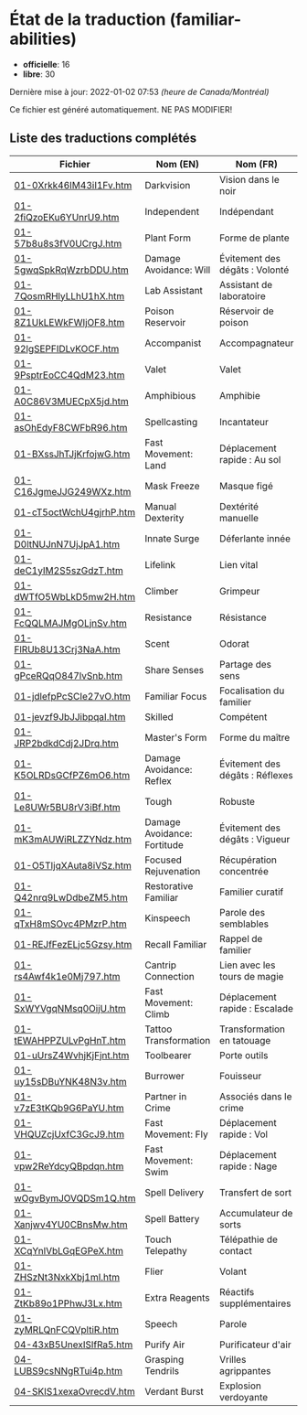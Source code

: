 # État de la traduction (familiar-abilities)

 * **officielle**: 16
 * **libre**: 30


Dernière mise à jour: 2022-01-02 07:53 *(heure de Canada/Montréal)*

Ce fichier est généré automatiquement. NE PAS MODIFIER!
## Liste des traductions complétés

| Fichier   | Nom (EN)    | Nom (FR)    | État |
|-----------|-------------|-------------|:----:|
|[01-0Xrkk46IM43iI1Fv.htm](familiar-abilities/01-0Xrkk46IM43iI1Fv.htm)|Darkvision|Vision dans le noir|officielle|
|[01-2fiQzoEKu6YUnrU9.htm](familiar-abilities/01-2fiQzoEKu6YUnrU9.htm)|Independent|Indépendant|libre|
|[01-57b8u8s3fV0UCrgJ.htm](familiar-abilities/01-57b8u8s3fV0UCrgJ.htm)|Plant Form|Forme de plante|libre|
|[01-5gwqSpkRqWzrbDDU.htm](familiar-abilities/01-5gwqSpkRqWzrbDDU.htm)|Damage Avoidance: Will|Évitement des dégâts : Volonté|libre|
|[01-7QosmRHlyLLhU1hX.htm](familiar-abilities/01-7QosmRHlyLLhU1hX.htm)|Lab Assistant|Assistant de laboratoire|officielle|
|[01-8Z1UkLEWkFWIjOF8.htm](familiar-abilities/01-8Z1UkLEWkFWIjOF8.htm)|Poison Reservoir|Réservoir de poison|libre|
|[01-92lgSEPFIDLvKOCF.htm](familiar-abilities/01-92lgSEPFIDLvKOCF.htm)|Accompanist|Accompagnateur|libre|
|[01-9PsptrEoCC4QdM23.htm](familiar-abilities/01-9PsptrEoCC4QdM23.htm)|Valet|Valet|libre|
|[01-A0C86V3MUECpX5jd.htm](familiar-abilities/01-A0C86V3MUECpX5jd.htm)|Amphibious|Amphibie|libre|
|[01-asOhEdyF8CWFbR96.htm](familiar-abilities/01-asOhEdyF8CWFbR96.htm)|Spellcasting|Incantateur|libre|
|[01-BXssJhTJjKrfojwG.htm](familiar-abilities/01-BXssJhTJjKrfojwG.htm)|Fast Movement: Land|Déplacement rapide : Au sol|libre|
|[01-C16JgmeJJG249WXz.htm](familiar-abilities/01-C16JgmeJJG249WXz.htm)|Mask Freeze|Masque figé|officielle|
|[01-cT5octWchU4gjrhP.htm](familiar-abilities/01-cT5octWchU4gjrhP.htm)|Manual Dexterity|Dextérité manuelle|officielle|
|[01-D0ltNUJnN7UjJpA1.htm](familiar-abilities/01-D0ltNUJnN7UjJpA1.htm)|Innate Surge|Déferlante innée|officielle|
|[01-deC1yIM2S5szGdzT.htm](familiar-abilities/01-deC1yIM2S5szGdzT.htm)|Lifelink|Lien vital|officielle|
|[01-dWTfO5WbLkD5mw2H.htm](familiar-abilities/01-dWTfO5WbLkD5mw2H.htm)|Climber|Grimpeur|officielle|
|[01-FcQQLMAJMgOLjnSv.htm](familiar-abilities/01-FcQQLMAJMgOLjnSv.htm)|Resistance|Résistance|libre|
|[01-FlRUb8U13Crj3NaA.htm](familiar-abilities/01-FlRUb8U13Crj3NaA.htm)|Scent|Odorat|officielle|
|[01-gPceRQqO847lvSnb.htm](familiar-abilities/01-gPceRQqO847lvSnb.htm)|Share Senses|Partage des sens|officielle|
|[01-jdlefpPcSCIe27vO.htm](familiar-abilities/01-jdlefpPcSCIe27vO.htm)|Familiar Focus|Focalisation du familier|officielle|
|[01-jevzf9JbJJibpqaI.htm](familiar-abilities/01-jevzf9JbJJibpqaI.htm)|Skilled|Compétent|libre|
|[01-JRP2bdkdCdj2JDrq.htm](familiar-abilities/01-JRP2bdkdCdj2JDrq.htm)|Master's Form|Forme du maître|libre|
|[01-K5OLRDsGCfPZ6mO6.htm](familiar-abilities/01-K5OLRDsGCfPZ6mO6.htm)|Damage Avoidance: Reflex|Évitement des dégâts : Réflexes|libre|
|[01-Le8UWr5BU8rV3iBf.htm](familiar-abilities/01-Le8UWr5BU8rV3iBf.htm)|Tough|Robuste|libre|
|[01-mK3mAUWiRLZZYNdz.htm](familiar-abilities/01-mK3mAUWiRLZZYNdz.htm)|Damage Avoidance: Fortitude|Évitement des dégâts : Vigueur|libre|
|[01-O5TIjqXAuta8iVSz.htm](familiar-abilities/01-O5TIjqXAuta8iVSz.htm)|Focused Rejuvenation|Récupération concentrée|libre|
|[01-Q42nrq9LwDdbeZM5.htm](familiar-abilities/01-Q42nrq9LwDdbeZM5.htm)|Restorative Familiar|Familier curatif|libre|
|[01-qTxH8mSOvc4PMzrP.htm](familiar-abilities/01-qTxH8mSOvc4PMzrP.htm)|Kinspeech|Parole des semblables|officielle|
|[01-REJfFezELjc5Gzsy.htm](familiar-abilities/01-REJfFezELjc5Gzsy.htm)|Recall Familiar|Rappel de familier|libre|
|[01-rs4Awf4k1e0Mj797.htm](familiar-abilities/01-rs4Awf4k1e0Mj797.htm)|Cantrip Connection|Lien avec les tours de magie|officielle|
|[01-SxWYVgqNMsq0OijU.htm](familiar-abilities/01-SxWYVgqNMsq0OijU.htm)|Fast Movement: Climb|Déplacement rapide : Escalade|libre|
|[01-tEWAHPPZULvPgHnT.htm](familiar-abilities/01-tEWAHPPZULvPgHnT.htm)|Tattoo Transformation|Transformation en tatouage|libre|
|[01-uUrsZ4WvhjKjFjnt.htm](familiar-abilities/01-uUrsZ4WvhjKjFjnt.htm)|Toolbearer|Porte outils|libre|
|[01-uy15sDBuYNK48N3v.htm](familiar-abilities/01-uy15sDBuYNK48N3v.htm)|Burrower|Fouisseur|officielle|
|[01-v7zE3tKQb9G6PaYU.htm](familiar-abilities/01-v7zE3tKQb9G6PaYU.htm)|Partner in Crime|Associés dans le crime|libre|
|[01-VHQUZcjUxfC3GcJ9.htm](familiar-abilities/01-VHQUZcjUxfC3GcJ9.htm)|Fast Movement: Fly|Déplacement rapide : Vol|libre|
|[01-vpw2ReYdcyQBpdqn.htm](familiar-abilities/01-vpw2ReYdcyQBpdqn.htm)|Fast Movement: Swim|Déplacement rapide : Nage|libre|
|[01-wOgvBymJOVQDSm1Q.htm](familiar-abilities/01-wOgvBymJOVQDSm1Q.htm)|Spell Delivery|Transfert de sort|libre|
|[01-Xanjwv4YU0CBnsMw.htm](familiar-abilities/01-Xanjwv4YU0CBnsMw.htm)|Spell Battery|Accumulateur de sorts|officielle|
|[01-XCqYnlVbLGqEGPeX.htm](familiar-abilities/01-XCqYnlVbLGqEGPeX.htm)|Touch Telepathy|Télépathie de contact|libre|
|[01-ZHSzNt3NxkXbj1mI.htm](familiar-abilities/01-ZHSzNt3NxkXbj1mI.htm)|Flier|Volant|libre|
|[01-ZtKb89o1PPhwJ3Lx.htm](familiar-abilities/01-ZtKb89o1PPhwJ3Lx.htm)|Extra Reagents|Réactifs supplémentaires|officielle|
|[01-zyMRLQnFCQVpltiR.htm](familiar-abilities/01-zyMRLQnFCQVpltiR.htm)|Speech|Parole|officielle|
|[04-43xB5UnexISlfRa5.htm](familiar-abilities/04-43xB5UnexISlfRa5.htm)|Purify Air|Purificateur d'air|libre|
|[04-LUBS9csNNgRTui4p.htm](familiar-abilities/04-LUBS9csNNgRTui4p.htm)|Grasping Tendrils|Vrilles agrippantes|libre|
|[04-SKIS1xexaOvrecdV.htm](familiar-abilities/04-SKIS1xexaOvrecdV.htm)|Verdant Burst|Explosion verdoyante|libre|
